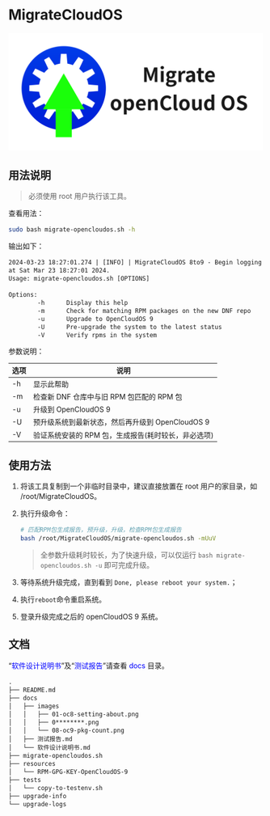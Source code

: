 # MigrateCloudOS

![MigrateOpenCloudOS](./docs/images/MigrateOpenCloudOS.png)

## 用法说明

> 必须使用 root 用户执行该工具。

查看用法：

```bash
sudo bash migrate-opencloudos.sh -h
```

输出如下：

```log
2024-03-23 18:27:01.274 | [INFO] | MigrateCloudOS 8to9 - Begin logging at Sat Mar 23 18:27:01 2024.
Usage: migrate-opencloudos.sh [OPTIONS]

Options:
        -h      Display this help
        -m      Check for matching RPM packages on the new DNF repo
        -u      Upgrade to OpenCloudOS 9
        -U      Pre-upgrade the system to the latest status
        -V      Verify rpms in the system
```

参数说明：

| 选项 | 说明                                                |
| ---- | --------------------------------------------------- |
| -h   | 显示此帮助                                          |
| -m   | 检查新 DNF 仓库中与旧 RPM 包匹配的 RPM 包           |
| -u   | 升级到 OpenCloudOS 9                                |
| -U   | 预升级系统到最新状态，然后再升级到 OpenCloudOS 9    |
| -V   | 验证系统安装的 RPM 包，生成报告(耗时较长，非必选项) |

## 使用方法

1. 将该工具复制到一个非临时目录中，建议直接放置在 root 用户的家目录，如 /root/MigrateCloudOS。
2. 执行升级命令：

   ```bash
   # 匹配RPM包生成报告，预升级，升级，检查RPM包生成报告
   bash /root/MigrateCloudOS/migrate-opencloudos.sh -mUuV
   ```

   > 全参数升级耗时较长，为了快速升级，可以仅运行 `bash migrate-opencloudos.sh -u` 即可完成升级。

3. 等待系统升级完成，直到看到 `Done, please reboot your system.`；
4. 执行`reboot`命令重启系统。
5. 登录升级完成之后的 openCloudOS 9 系统。

## 文档

“<span style=color:blue>软件设计说明书</span>”及“<span style=color:blue>测试报告</span>”请查看 <span style=color:blue>docs</span> 目录。

```log
.
├── README.md
├── docs
│   ├── images
│   │   ├── 01-oc8-setting-about.png
│   │   ├── 0********.png
│   │   └── 08-oc9-pkg-count.png
│   ├── 测试报告.md
│   └── 软件设计说明书.md
├── migrate-opencloudos.sh
├── resources
│   └── RPM-GPG-KEY-OpenCloudOS-9
├── tests
│   └── copy-to-testenv.sh
├── upgrade-info
└── upgrade-logs
```
